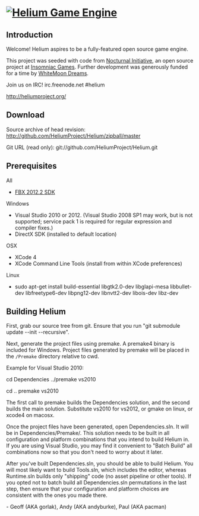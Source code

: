 <a href="http://heliumproject.org/">![Helium Game Engine](https://raw.github.com/HeliumProject/Helium/master/Data/Textures/Helium.png)</a>
============

Introduction
----------------------------------------

Welcome! Helium aspires to be a fully-featured open source game engine.

This project was seeded with code from [Nocturnal Initiative][], an open source
project at [Insomniac Games][]. Further development was generously funded for a
time by [WhiteMoon Dreams][]. 

Join us on IRC!
irc.freenode.net #helium

http://heliumproject.org/

[Nocturnal Initiative]: http://nocturnal.insomniacgames.com/
[Insomniac Games]: http://www.insomniacgames.com/
[WhiteMoon Dreams]: http://whitemoondreams.com/


Download
----------------------------------------

Source archive of head revision:
http://github.com/HeliumProject/Helium/zipball/master

Git URL (read only):
git://github.com/HeliumProject/Helium.git


Prerequisites
----------------------------------------

All
 - [FBX 2012.2 SDK](http://usa.autodesk.com/adsk/servlet/pc/item?siteID=123112&id=20425230)

Windows
 - Visual Studio 2010 or 2012. (Visual Studio 2008 SP1 may work, but is not supported;
   service pack 1 is required for regular expression and compiler fixes.)
 - DirectX SDK (installed to default location)

OSX
 - XCode 4
 - XCode Command Line Tools (install from within XCode preferences)

Linux
 - sudo apt-get install build-essential libgtk2.0-dev libglapi-mesa libbullet-dev libfreetype6-dev libpng12-dev libnvtt2-dev libois-dev libz-dev

Building Helium
----------------------------------------

First, grab our source tree from git. Ensure that you run 
"git submodule update --init --recursive".

Next, generate the project files using premake. A premake4 binary is included
for Windows. Project files generated by premake will be placed in the
`/Premake` directory relative to cwd.

Example for Visual Studio 2010:

cd Dependencies
../premake vs2010

cd ..
premake vs2010

The first call to premake builds the Dependencies solution, and the second builds
the main solution.  Substitute vs2010 for vs2012, or gmake on linux, or xcode4
on macosx.

Once the project files have been generated, open Dependencies.sln.  It will be in 
Dependencies/Premake/. This solution needs to be built in all configuration and
platform combinations that you intend to build Helium in. If you are using Visual
Studio, you may find it convenient to "Batch Build" all combinations now so that
you don't need to worry about it later.

After you've built Dependencies.sln, you should be able to build Helium. You
will most likely want to build Tools.sln, which includes the editor, whereas
Runtime.sln builds only "shipping" code (no asset pipeline or other tools).
If you opted not to batch build all Dependencies.sln permutations in the last
step, then ensure that your configuration and platform choices are consistent
with the ones you made there.

\- Geoff (AKA gorlak), Andy (AKA andyburke), Paul (AKA pacman)
